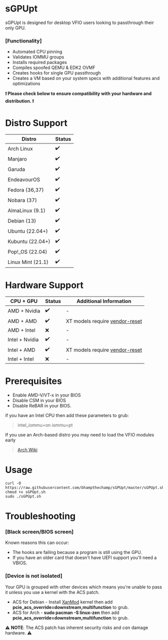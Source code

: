 # sGPUpt
sGPUpt is designed for desktop VFIO users looking to passthrough their only GPU.

### [Functionality]
* Automated CPU pinning
* Validates IOMMU groups
* Installs required packages
* Compiles spoofed QEMU & EDK2 OVMF
* Creates hooks for single GPU passthrough
* Creates a VM based on your system specs with additional features and optimizations

**❗ Please check below to ensure compatibility with your hardware and distribution. ❗**

# Distro Support
| Distro            | Status |
| ----------------- | ------ |
| Arch Linux        |   ✔️   |
| Manjaro           |   ✔️   |
| Garuda            |   ✔️   |
| EndeavourOS       |   ✔️   |
| Fedora (36,37)    |   ✔️   |
| Nobara (37)       |   ✔️   |
| AlmaLinux (9.1)   |   ✔️   |
| Debian (13)       |   ✔️   |
| Ubuntu (22.04+)   |   ✔️   |
| Kubuntu (22.04+)  |   ✔️   |
| Pop!_OS (22.04)   |   ✔️   |
| Linux Mint (21.1) |   ✔️   |

# Hardware Support
|   CPU + GPU     |  Status | Additional Information                                           |
| --------------- | ------- | ---------------------------------------------------------------- |
| AMD + Nvidia    |    ✔️   | -                                                                |
| AMD + AMD       |    ✔️   | XT models require [vendor-reset](https://github.com/gnif/vendor-reset) |
| AMD + Intel     |    ❌   | -                                                                |
| Intel + Nvidia  |    ✔️   | -                                                                |
| Intel + AMD     |    ✔️   | XT models require [vendor-reset](https://github.com/gnif/vendor-reset) |
| Intel + Intel   |    ❌   | -                                                                |

# Prerequisites
* Enable AMD-V/VT-x in your BIOS
* Disable CSM in your BIOS
* Disable ReBAR in your BIOS.

if you have an Intel CPU then add these parameters to grub:
>intel_iommu=on iommu=pt

If you use an Arch-based distro you may need to load the VFIO modules early
> [Arch Wiki](https://wiki.archlinux.org/title/PCI_passthrough_via_OVMF#mkinitcpio)

# Usage
```
curl -O https://raw.githubusercontent.com/bhampthechamp/sGPUpt/master/sGPUpt.sh
chmod +x sGPUpt.sh
sudo ./sGPUpt.sh
```

# Troubleshooting

### [Black screen/BIOS screen]
Known reasons this can occur:
* The hooks are failing because a program is still using the GPU.
* If you have an older card that doesn't have UEFI support you'll need a VBIOS.

### [Device is not isolated]
Your GPU is grouped with other devices which means you're unable to pass it unless you use a kernel with the ACS patch.

* ACS for Debian - Install [XanMod](https://xanmod.org/) kernel then add **pcie_acs_override=downstream,multifunction** to grub.
* ACS for Arch - **sudo pacman -S linux-zen** then add **pcie_acs_override=downstream,multifunction** to grub.

⚠️ **NOTE**: The ACS patch has inherent security risks and *can* damage hardware. ⚠️
